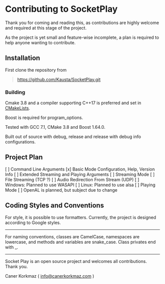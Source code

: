 # Contributing to SocketPlay

Thank you for coming and reading this, as contributions are 
highly welcome and required at this stage of the project.

As the project is yet small and feature-wise incomplete, 
a plan is required to help anyone wanting to contribute.

## Installation

First clone the repository from
> https://github.com/Kausta/SocketPlay.git

### Building

Cmake 3.8 and a compiler supporting C++17 is preferred and set in [CMakeLists](CMakeLists.txt).

Boost is required for program_options.

Tested with GCC 7.1, CMake 3.8 and Boost 1.64.0.

Built out of source with debug, release  and release with debug info configurations.

## Project Plan

[ ] Command Line Arguments
  [x] Basic Mode Configuration, Help, Version Info
  [ ] Extended Streaming and Playing Arguments
[ ] Streaming Mode
  [ ] File Streaming (TCP ?)
  [ ] Audio Redirection From Stream (UDP)
    [ ] Windows: Planned to use WASAPI
    [ ] Linux: Planned to use alsa
[ ] Playing Mode
  [ ] OpenAL is planned, but subject due to change
  
## Coding Styles and Conventions

For style, it is possible to use formatters. 
Currently, the project is designed according to Google styles.

---

For naming conventions, classes are CamelCase, namespaces are lowercase, and methods and variables are snake_case.
Class privates end with _.

---

Socket Play is an open source project and welcomes all contributions. Thank you.

Caner Korkmaz ( info@canerkorkmaz.com )
